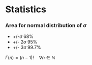 Statistics
==========

### Area for normal distribution of $\sigma$

  - +/-$\sigma$ 68%
  - +/- 2$\sigma$ 95%
  - +/- 3$\sigma$ 99.7%

$\Gamma(n) = (n-1)!\quad\forall
n\in\mathbb N$